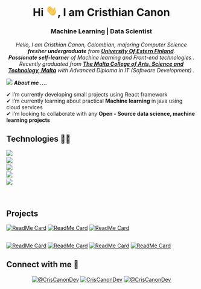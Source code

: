 
<h1 align="center">Hi <img src="https://raw.githubusercontent.com/ABSphreak/ABSphreak/master/gifs/Hi.gif" width="30px">, I am Cristhian Canon </h1>
<h3 align="center">Machine Learning  | Data Scientist </h3>





<p align="center">
  <em>
    Hello, I am Cristhian Canon, Colombian, majoring Computer Science <b>fresher undergraduate</b> from <a href="https://www.uef.fi/en"> <b>University Of Estern Finland</b></a>. <br>
    <b>Passionate self-learner</b> of Machine learning and Front-end technologies&nbsp.
    <br>Recently graduated from <a href="https://mcast.edu.mt"> <b> The Malta College of Arts, Science and Technology, Malta</b></a> with Advanced Diploma in IT (Software Development) .

  </em> 


<img src="https://media.giphy.com/media/iY8CRBdQXODJSCERIr/giphy.gif" width="20px">&nbsp;***About me ....***

✔ I’m currently developing small projects using React framework<br>
✔ I’m currently learning about  practical **Machine learning** in java using cloud services<br>
✔ I’m looking to collaborate with any **Open - Source data science, machine learning projects**<br>

 ## Technologies 🧑‍💻
 <p align="left">
  <a href="https://skillicons.dev">
    <img src="https://skillicons.dev/icons?i=java,python,html,css,javascript,php,ts" /><br>
    <img src="https://skillicons.dev/icons?i=react,nodejs,bootstrap" /><br>
    <img src="https://skillicons.dev/icons?i=mysql,sqlite" /><br>
    <img src="https://skillicons.dev/icons?i=git,github,md" /><br>
    <img src="https://skillicons.dev/icons?i=vscode,eclipse,idea,visualstudio" /><br>
  </a>
</p> 
<br>


 ## Projects
[![ReadMe Card](https://github-readme-stats.vercel.app/api/pin/?username=CristhianC21&repo=pets_booking)](https://github.com/CristhianC21/pets_booking)
[![ReadMe Card](https://github-readme-stats.vercel.app/api/pin/?username=CristhianC21&repo=medical_app)](https://github.com/CristhianC21/medical_app)
[![ReadMe Card](https://github-readme-stats.vercel.app/api/pin/?username=CristhianC21&repo=IrrigationSystem)](https://github.com/CristhianC21/IrrigationSystem)

 ## 
[![ReadMe Card](https://github-readme-stats.vercel.app/api/pin/?username=CrisCanonDev&repo=React)](https://github.com/CrisCanonDev/React)
[![ReadMe Card](https://github-readme-stats.vercel.app/api/pin/?username=CrisCanonDev&repo=Java)](https://github.com/CrisCanonDev/Java  )
[![ReadMe Card](https://github-readme-stats.vercel.app/api/pin/?username=CrisCanonDev&repo=DataAnalysis)](https://github.com/CrisCanonDev/DataAnalysis)
[![ReadMe Card](https://github-readme-stats.vercel.app/api/pin/?username=CrisCanonDev&repo=Google-Reviews-Analyzer)](https://github.com/CrisCanonDev/Google-Reviews-Analyzer)


## Connect with me 🤝 
<p align="center">
  <a href="https://github.com/CrisCanonDev" target="blank"><img align="center" src="https://img.shields.io/badge/GitHub-100000?style=for-the-badge&logo=github&logoColor=white" alt="@CrisCanonDev"  /></a>
  <a href="https://www.linkedin.com/in/cristhian-canon-068518263/" target="blank"><img align="center" src="https://img.shields.io/badge/LinkedIn-0077B5?style=for-the-badge&logo=linkedin&logoColor=white" alt="CrisCanonDev"/></a>
  <a href = "mailto:cristhiancanon21@gmail.com" target="blank"><img align="center" src="https://img.shields.io/badge/Gmail-D14836?style=for-the-badge&logo=gmail&logoColor=white" alt="@CrisCanonDev"  /></a>
</p>
